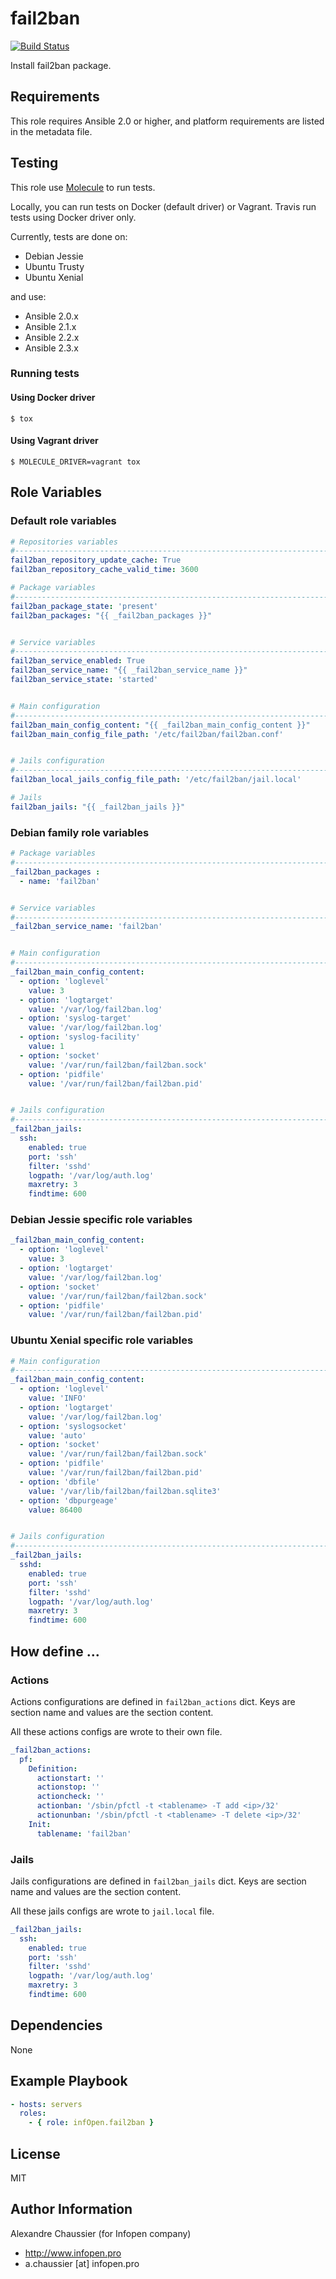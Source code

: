 # fail2ban

[![Build Status](https://travis-ci.org/infOpen/ansible-role-fail2ban.svg?branch=master)](https://travis-ci.org/infOpen/ansible-role-fail2ban)

Install fail2ban package.

## Requirements

This role requires Ansible 2.0 or higher,
and platform requirements are listed in the metadata file.

## Testing

This role use [Molecule](https://github.com/metacloud/molecule/) to run tests.

Locally, you can run tests on Docker (default driver) or Vagrant.
Travis run tests using Docker driver only.

Currently, tests are done on:
- Debian Jessie
- Ubuntu Trusty
- Ubuntu Xenial

and use:
- Ansible 2.0.x
- Ansible 2.1.x
- Ansible 2.2.x
- Ansible 2.3.x

### Running tests

#### Using Docker driver

```
$ tox
```

#### Using Vagrant driver

```
$ MOLECULE_DRIVER=vagrant tox
```

## Role Variables

### Default role variables

``` yaml
# Repositories variables
#------------------------------------------------------------------------------
fail2ban_repository_update_cache: True
fail2ban_repository_cache_valid_time: 3600

# Package variables
#------------------------------------------------------------------------------
fail2ban_package_state: 'present'
fail2ban_packages: "{{ _fail2ban_packages }}"


# Service variables
#------------------------------------------------------------------------------
fail2ban_service_enabled: True
fail2ban_service_name: "{{ _fail2ban_service_name }}"
fail2ban_service_state: 'started'


# Main configuration
#------------------------------------------------------------------------------
fail2ban_main_config_content: "{{ _fail2ban_main_config_content }}"
fail2ban_main_config_file_path: '/etc/fail2ban/fail2ban.conf'


# Jails configuration
#------------------------------------------------------------------------------
fail2ban_local_jails_config_file_path: '/etc/fail2ban/jail.local'

# Jails
fail2ban_jails: "{{ _fail2ban_jails }}"
```

### Debian family role variables

``` yaml
# Package variables
#------------------------------------------------------------------------------
_fail2ban_packages :
  - name: 'fail2ban'


# Service variables
#------------------------------------------------------------------------------
_fail2ban_service_name: 'fail2ban'


# Main configuration
#------------------------------------------------------------------------------
_fail2ban_main_config_content:
  - option: 'loglevel'
    value: 3
  - option: 'logtarget'
    value: '/var/log/fail2ban.log'
  - option: 'syslog-target'
    value: '/var/log/fail2ban.log'
  - option: 'syslog-facility'
    value: 1
  - option: 'socket'
    value: '/var/run/fail2ban/fail2ban.sock'
  - option: 'pidfile'
    value: '/var/run/fail2ban/fail2ban.pid'


# Jails configuration
#------------------------------------------------------------------------------
_fail2ban_jails:
  ssh:
    enabled: true
    port: 'ssh'
    filter: 'sshd'
    logpath: '/var/log/auth.log'
    maxretry: 3
    findtime: 600
```

### Debian Jessie specific role variables

``` yaml
_fail2ban_main_config_content:
  - option: 'loglevel'
    value: 3
  - option: 'logtarget'
    value: '/var/log/fail2ban.log'
  - option: 'socket'
    value: '/var/run/fail2ban/fail2ban.sock'
  - option: 'pidfile'
    value: '/var/run/fail2ban/fail2ban.pid'
```

### Ubuntu Xenial specific role variables

``` yaml
# Main configuration
#------------------------------------------------------------------------------
_fail2ban_main_config_content:
  - option: 'loglevel'
    value: 'INFO'
  - option: 'logtarget'
    value: '/var/log/fail2ban.log'
  - option: 'syslogsocket'
    value: 'auto'
  - option: 'socket'
    value: '/var/run/fail2ban/fail2ban.sock'
  - option: 'pidfile'
    value: '/var/run/fail2ban/fail2ban.pid'
  - option: 'dbfile'
    value: '/var/lib/fail2ban/fail2ban.sqlite3'
  - option: 'dbpurgeage'
    value: 86400


# Jails configuration
#------------------------------------------------------------------------------
_fail2ban_jails:
  sshd:
    enabled: true
    port: 'ssh'
    filter: 'sshd'
    logpath: '/var/log/auth.log'
    maxretry: 3
    findtime: 600
```

## How define ...

### Actions

Actions configurations are defined in `fail2ban_actions` dict. Keys are section
name and values are the section content.

All these actions configs are wrote to their own file.

``` yaml
_fail2ban_actions:
  pf:
    Definition:
      actionstart: ''
      actionstop: ''
      actioncheck: ''
      actionban: '/sbin/pfctl -t <tablename> -T add <ip>/32'
      actionunban: '/sbin/pfctl -t <tablename> -T delete <ip>/32'
    Init:
      tablename: 'fail2ban'
```

### Jails

Jails configurations are defined in `fail2ban_jails` dict. Keys are section name
and values are the section content.

All these jails configs are wrote to `jail.local` file.

``` yaml
_fail2ban_jails:
  ssh:
    enabled: true
    port: 'ssh'
    filter: 'sshd'
    logpath: '/var/log/auth.log'
    maxretry: 3
    findtime: 600
```

## Dependencies

None

## Example Playbook

``` yaml
- hosts: servers
  roles:
    - { role: infOpen.fail2ban }
```

## License

MIT

## Author Information

Alexandre Chaussier (for Infopen company)
- http://www.infopen.pro
- a.chaussier [at] infopen.pro
